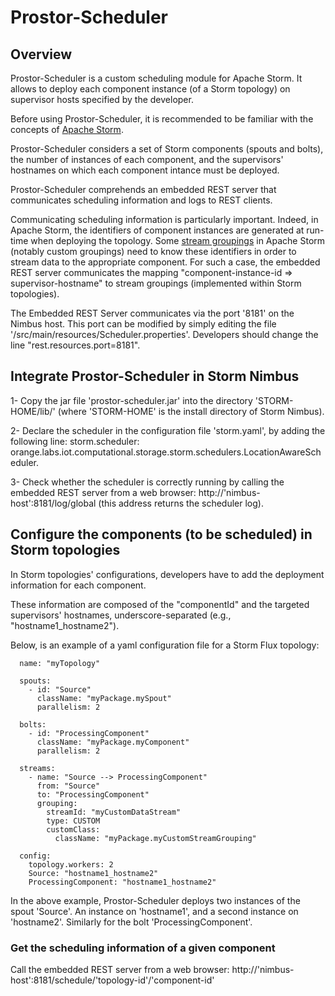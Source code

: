 # Prostor-Scheduler

## Overview
Prostor-Scheduler is a custom scheduling module for Apache Storm. It allows to deploy each component instance (of a Storm topology) on supervisor hosts specified by the developer.

Before using Prostor-Scheduler, it is recommended to be familiar with the concepts of [Apache Storm](http://storm.apache.org/).

Prostor-Scheduler considers a set of Storm components (spouts and bolts), the number of instances of each component, and the supervisors' hostnames on which each component intance must be deployed.

Prostor-Scheduler comprehends an embedded REST server that communicates scheduling information and logs to REST clients.

Communicating scheduling information is particularly important. Indeed, in Apache Storm, the identifiers of component instances are generated at run-time when deploying the topology.  Some [stream groupings](http://storm.apache.org/releases/current/Concepts.html) in Apache Storm (notably custom groupings) need to know these identifiers in order to stream data to the appropriate component.  For such a case, the embedded REST server  communicates the mapping "component-instance-id => supervisor-hostname" to stream groupings (implemented within Storm topologies). 

The Embedded REST Server communicates via the port '8181' on the Nimbus host.  This port can be modified by simply editing the file '/src/main/resources/Scheduler.properties'. Developers should change the line "rest.resources.port=8181".


## Integrate Prostor-Scheduler in Storm Nimbus
1- Copy the jar file 'prostor-scheduler.jar' into the directory 'STORM-HOME/lib/' (where 'STORM-HOME' is the install directory of Storm Nimbus).

2- Declare the scheduler in the configuration file 'storm.yaml', by adding the following line:
 storm.scheduler: orange.labs.iot.computational.storage.storm.schedulers.LocationAwareScheduler. 

3- Check whether the scheduler is correctly running by calling the embedded REST server from a web browser: 
   http://'nimbus-host':8181/log/global  (this address returns the scheduler log).


## Configure the components (to be scheduled) in Storm topologies  
In Storm topologies' configurations, developers have to add the deployment information for each component. 

These information are composed of the "componentId" and the targeted supervisors' hostnames, underscore-separated (e.g., "hostname1_hostname2").

Below, is an example of a yaml configuration file for a Storm Flux topology:

```
  name: "myTopology"

  spouts:
    - id: "Source"
      className: "myPackage.mySpout"
      parallelism: 2

  bolts:
    - id: "ProcessingComponent"
      className: "myPackage.myComponent"
      parallelism: 2
    
  streams:
    - name: "Source --> ProcessingComponent"
      from: "Source"
      to: "ProcessingComponent"
      grouping: 
        streamId: "myCustomDataStream"
        type: CUSTOM
        customClass:
          className: "myPackage.myCustomStreamGrouping"
        
  config:
    topology.workers: 2
    Source: "hostname1_hostname2"
    ProcessingComponent: "hostname1_hostname2"
```

In the above example, Prostor-Scheduler deploys two instances of the spout 'Source'. An instance on 'hostname1', and a second instance on 'hostname2'. Similarly for the bolt 'ProcessingComponent'.

### Get the scheduling information of a given component
Call the embedded REST server from a web browser: 
http://'nimbus-host':8181/schedule/'topology-id'/'component-id'

